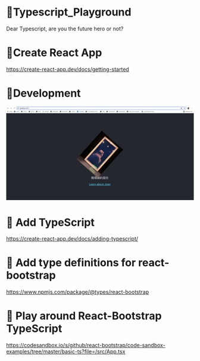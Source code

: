# :icecream:Typescript_Playground
Dear Typescript, are you the future hero or not?

# :icecream:Create React App 
https://create-react-app.dev/docs/getting-started

# :icecream:Development

<a href="https://www.linkedin.com/in/joan-shi-87a152179/" target="_blank"><img src="./my-app/src/development.png" alt="Joan's mirror image at Museum of NZ Te Papa Tongarewa" width="750" /></a>

# :icecream: Add TypeScript

https://create-react-app.dev/docs/adding-typescript/

# :icecream: Add type definitions for react-bootstrap

https://www.npmjs.com/package/@types/react-bootstrap

# :icecream: Play around React-Bootstrap TypeScript 

https://codesandbox.io/s/github/react-bootstrap/code-sandbox-examples/tree/master/basic-ts?file=/src/App.tsx